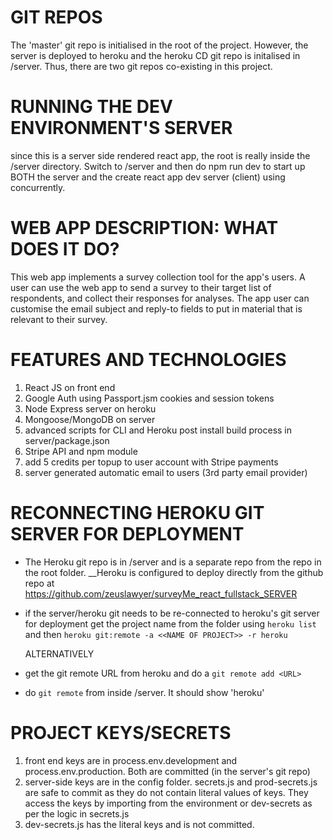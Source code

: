 # GIT REPOS
The 'master' git repo is initialised in the root of the project. However, the server is deployed to heroku and the heroku CD git repo is initalised in /server.  Thus, there are two git repos co-existing in this project.

# RUNNING THE DEV ENVIRONMENT'S SERVER
since this is a server side rendered react app, the root is really inside the /server directory.  Switch to /server and then do npm run dev to start up BOTH the server and the create react app dev server (client) using concurrently.

# WEB APP DESCRIPTION: WHAT DOES IT DO?
This web app implements a survey collection tool for the app's users.  A user can use the web app to send a survey to their target list of respondents, and collect their responses for analyses.  The app user can customise the email subject and reply-to fields to put in material that is relevant to their survey. 


# FEATURES AND TECHNOLOGIES
1. React JS on front end
2. Google Auth using Passport.jsm cookies and session tokens
3. Node Express server on heroku
4. Mongoose/MongoDB on server
5. advanced scripts for CLI and Heroku post install build process in server/package.json
6. Stripe API and npm module
7. add 5 credits per topup to user account with Stripe payments
8. server generated automatic email to users (3rd party email provider)



# RECONNECTING HEROKU GIT SERVER FOR DEPLOYMENT
* The Heroku git repo is in /server and is a separate repo from the repo in the root folder. __Heroku is configured to deploy directly from the github repo at https://github.com/zeuslawyer/surveyMe_react_fullstack_SERVER

* if the server/heroku git needs to be re-connected to heroku's git server for deployment get the project name from the folder using ```heroku list``` and then ```heroku git:remote -a <<NAME OF PROJECT>> -r heroku```

    ALTERNATIVELY

* get the git remote URL from heroku and do a ```git remote add <URL>```

* do ```git remote``` from inside /server.  It should show 'heroku'

# PROJECT KEYS/SECRETS
1. front end keys are in process.env.development and process.env.production. Both are committed (in the server's git repo)
2. server-side keys are in the config folder.  secrets.js and prod-secrets.js are safe to commit as they do not contain literal values of keys. They access the keys by importing from the environment or dev-secrets as per the logic in secrets.js
3. dev-secrets.js has the literal keys and is not committed.   